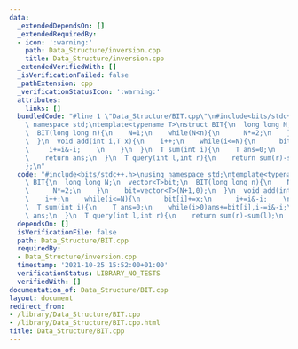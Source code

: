 ```yaml
---
data:
  _extendedDependsOn: []
  _extendedRequiredBy:
  - icon: ':warning:'
    path: Data_Structure/inversion.cpp
    title: Data_Structure/inversion.cpp
  _extendedVerifiedWith: []
  _isVerificationFailed: false
  _pathExtension: cpp
  _verificationStatusIcon: ':warning:'
  attributes:
    links: []
  bundledCode: "#line 1 \"Data_Structure/BIT.cpp\"\n#include<bits/stdc++.h>\nusing\
    \ namespace std;\ntemplate<typename T>\nstruct BIT{\n  long long N;\n  vector<T>bit;\n\
    \  BIT(long long n){\n    N=1;\n    while(N<n){\n      N*=2;\n    }\n    bit=vector<T>(N+1,0);\n\
    \  }\n  void add(int i,T x){\n    i++;\n    while(i<=N){\n      bit[i]+=x;\n \
    \     i+=i&-i;    \n    }\n  }\n  T sum(int i){\n    T ans=0;\n    while(i>0)ans+=bit[i],i-=i&-i;\n\
    \    return ans;\n  }\n  T query(int l,int r){\n    return sum(r)-sum(l);\n  }\n\
    };\n"
  code: "#include<bits/stdc++.h>\nusing namespace std;\ntemplate<typename T>\nstruct\
    \ BIT{\n  long long N;\n  vector<T>bit;\n  BIT(long long n){\n    N=1;\n    while(N<n){\n\
    \      N*=2;\n    }\n    bit=vector<T>(N+1,0);\n  }\n  void add(int i,T x){\n\
    \    i++;\n    while(i<=N){\n      bit[i]+=x;\n      i+=i&-i;    \n    }\n  }\n\
    \  T sum(int i){\n    T ans=0;\n    while(i>0)ans+=bit[i],i-=i&-i;\n    return\
    \ ans;\n  }\n  T query(int l,int r){\n    return sum(r)-sum(l);\n  }\n};"
  dependsOn: []
  isVerificationFile: false
  path: Data_Structure/BIT.cpp
  requiredBy:
  - Data_Structure/inversion.cpp
  timestamp: '2021-10-25 15:52:00+01:00'
  verificationStatus: LIBRARY_NO_TESTS
  verifiedWith: []
documentation_of: Data_Structure/BIT.cpp
layout: document
redirect_from:
- /library/Data_Structure/BIT.cpp
- /library/Data_Structure/BIT.cpp.html
title: Data_Structure/BIT.cpp
---
```

